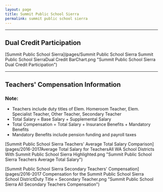 ```yaml
---
layout: page
title: Summit Public School Sierra
permalink: summit public school sierra
---
```




___

## Dual Credit Participation

[Summit Public School Sierra](pages/Summit Public School Sierra Summit Public School SierraDual Credit BarChart.png "Summit Public School Sierra Dual Credit Participation")


___

## Teachers' Compensation Information
### Note:
- Teachers include duty titles of Elem. Homeroom Teacher, Elem. Specialist Teacher, Other Teacher, Secondary Teacher
- Total Salary = Base Salary + Supplemental Salary
- Total Compensation = Total Salary + Insurance Benefits + Mandatory Benefits
- Mandatory Benefits include pension funding and payroll taxes

[Summit Public School Sierra Teachers' Average Total Salary Comparison](pages/2016-2017Average Total Salary for TeachersAll WA School Districts With Summit Public School Sierra Highlighted.png "Summit Public School Sierra Teachers Average Total Salary")

[Summit Public School Sierra Secondary Teachers' Compensation](pages/2016-2017 Compensation for the Summit Public School Sierra School DistrictDuty Title = Secondary Teacher.png "Summit Public School Sierra All Secondary Teachers Compensation")

